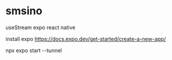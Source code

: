 # smsino
useStream expo react native

install expo 
https://docs.expo.dev/get-started/create-a-new-app/


 npx expo start --tunnel
